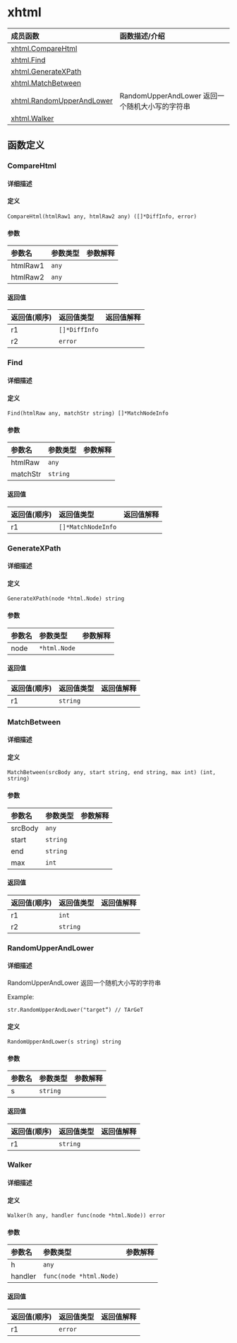 # xhtml

|成员函数|函数描述/介绍|
|:------|:--------|
| [xhtml.CompareHtml](#comparehtml) ||
| [xhtml.Find](#find) ||
| [xhtml.GenerateXPath](#generatexpath) ||
| [xhtml.MatchBetween](#matchbetween) ||
| [xhtml.RandomUpperAndLower](#randomupperandlower) |RandomUpperAndLower 返回一个随机大小写的字符串  |
| [xhtml.Walker](#walker) ||


## 函数定义
### CompareHtml

#### 详细描述


#### 定义

`CompareHtml(htmlRaw1 any, htmlRaw2 any) ([]*DiffInfo, error)`

#### 参数
|参数名|参数类型|参数解释|
|:-----------|:---------- |:-----------|
| htmlRaw1 | `any` |   |
| htmlRaw2 | `any` |   |

#### 返回值
|返回值(顺序)|返回值类型|返回值解释|
|:-----------|:---------- |:-----------|
| r1 | `[]*DiffInfo` |   |
| r2 | `error` |   |


### Find

#### 详细描述


#### 定义

`Find(htmlRaw any, matchStr string) []*MatchNodeInfo`

#### 参数
|参数名|参数类型|参数解释|
|:-----------|:---------- |:-----------|
| htmlRaw | `any` |   |
| matchStr | `string` |   |

#### 返回值
|返回值(顺序)|返回值类型|返回值解释|
|:-----------|:---------- |:-----------|
| r1 | `[]*MatchNodeInfo` |   |


### GenerateXPath

#### 详细描述


#### 定义

`GenerateXPath(node *html.Node) string`

#### 参数
|参数名|参数类型|参数解释|
|:-----------|:---------- |:-----------|
| node | `*html.Node` |   |

#### 返回值
|返回值(顺序)|返回值类型|返回值解释|
|:-----------|:---------- |:-----------|
| r1 | `string` |   |


### MatchBetween

#### 详细描述


#### 定义

`MatchBetween(srcBody any, start string, end string, max int) (int, string)`

#### 参数
|参数名|参数类型|参数解释|
|:-----------|:---------- |:-----------|
| srcBody | `any` |   |
| start | `string` |   |
| end | `string` |   |
| max | `int` |   |

#### 返回值
|返回值(顺序)|返回值类型|返回值解释|
|:-----------|:---------- |:-----------|
| r1 | `int` |   |
| r2 | `string` |   |


### RandomUpperAndLower

#### 详细描述
RandomUpperAndLower 返回一个随机大小写的字符串

Example:
```
str.RandomUpperAndLower("target“) // TArGeT
```


#### 定义

`RandomUpperAndLower(s string) string`

#### 参数
|参数名|参数类型|参数解释|
|:-----------|:---------- |:-----------|
| s | `string` |   |

#### 返回值
|返回值(顺序)|返回值类型|返回值解释|
|:-----------|:---------- |:-----------|
| r1 | `string` |   |


### Walker

#### 详细描述


#### 定义

`Walker(h any, handler func(node *html.Node)) error`

#### 参数
|参数名|参数类型|参数解释|
|:-----------|:---------- |:-----------|
| h | `any` |   |
| handler | `func(node *html.Node)` |   |

#### 返回值
|返回值(顺序)|返回值类型|返回值解释|
|:-----------|:---------- |:-----------|
| r1 | `error` |   |


